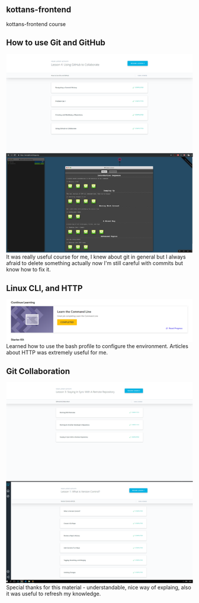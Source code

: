 ## kottans-frontend

kottans-frontend course
## How to use Git and GitHub

<img src="task_git_basics/how-to-use-git.png">
<img src="task_git_basics/git_branching.png" >
It was really useful course for me, I knew about git in general but I always afraid to delete something actually now I'm still careful with commits but know how to fix it.

## Linux CLI, and HTTP
<img src="task_linux_cli/Command Line.png">
Learned how to use the bash profile to configure the environment. Articles about HTTP was extremely useful for me.

## Git Collaboration 
<img src="task_git_collaboration/git_collaboration.png">
<img src="task_git_collaboration/version_control_with_git.png">
Special thanks for this material - understandable, nice way of explaing, also it was useful to refresh my knowledge.
